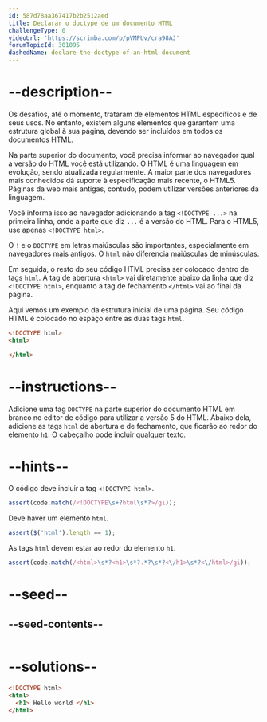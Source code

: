 ```yaml
---
id: 587d78aa367417b2b2512aed
title: Declarar o doctype de um documento HTML
challengeType: 0
videoUrl: 'https://scrimba.com/p/pVMPUv/cra98AJ'
forumTopicId: 301095
dashedName: declare-the-doctype-of-an-html-document
---
```


# --description--

Os desafios, até o momento, trataram de elementos HTML específicos e de seus usos. No entanto, existem alguns elementos que garantem uma estrutura global à sua página, devendo ser incluídos em todos os documentos HTML.

Na parte superior do documento, você precisa informar ao navegador qual a versão do HTML você está utilizando. O HTML é uma linguagem em evolução, sendo atualizada regularmente. A maior parte dos navegadores mais conhecidos dá suporte à especificação mais recente, o HTML5. Páginas da web mais antigas, contudo, podem utilizar versões anteriores da linguagem.

Você informa isso ao navegador adicionando a tag `<!DOCTYPE ...>` na primeira linha, onde a parte que diz `...` é a versão do HTML. Para o HTML5, use apenas `<!DOCTYPE html>`.

O `!` e o `DOCTYPE` em letras maiúsculas são importantes, especialmente em navegadores mais antigos. O `html` não diferencia maiúsculas de minúsculas.

Em seguida, o resto do seu código HTML precisa ser colocado dentro de tags `html`. A tag de abertura `<html>` vai diretamente abaixo da linha que diz `<!DOCTYPE html>`, enquanto a tag de fechamento `</html>` vai ao final da página.

Aqui vemos um exemplo da estrutura inicial de uma página. Seu código HTML é colocado no espaço entre as duas tags `html`.

```html
<!DOCTYPE html>
<html>

</html>
```

# --instructions--

Adicione uma tag `DOCTYPE` na parte superior do documento HTML em branco no editor de código para utilizar a versão 5 do HTML. Abaixo dela, adicione as tags `html` de abertura e de fechamento, que ficarão ao redor do elemento `h1`. O cabeçalho pode incluir qualquer texto.

# --hints--

O código deve incluir a tag `<!DOCTYPE html>`.

```js
assert(code.match(/<!DOCTYPE\s+?html\s*?>/gi));
```

Deve haver um elemento `html`.

```js
assert($('html').length == 1);
```

As tags `html` devem estar ao redor do elemento `h1`.

```js
assert(code.match(/<html>\s*?<h1>\s*?.*?\s*?<\/h1>\s*?<\/html>/gi));
```

# --seed--

## --seed-contents--

```html

```

# --solutions--

```html
<!DOCTYPE html>
<html>
  <h1> Hello world </h1>
</html>
```
